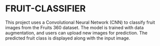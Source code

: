 # FRUIT-CLASSIFIER
This project uses a Convolutional Neural Network (CNN) to classify fruit images from the Fruits 360 dataset. The model is trained with data augmentation, and users can upload new images for prediction. The predicted fruit class is displayed along with the input image.
